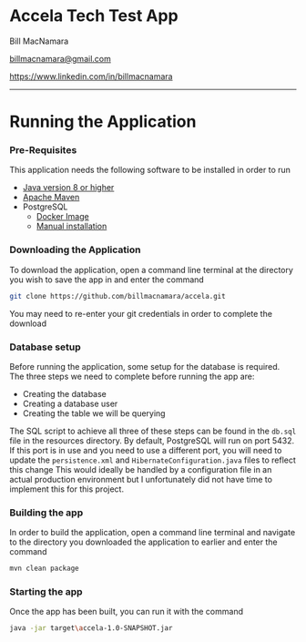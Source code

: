 # Accela Tech Test App
Bill MacNamara

billmacnamara@gmail.com

https://www.linkedin.com/in/billmacnamara

_____________________________________________

# Running the Application
### Pre-Requisites

This application needs the following software to be installed in order to run

* [Java version 8 or higher](https://www.google.com/url?sa=t&rct=j&q=&esrc=s&source=web&cd=1&cad=rja&uact=8&ved=2ahUKEwih3biNusblAhXzunEKHfIMALIQFjAAegQIBRAB&url=https%3A%2F%2Fwww.oracle.com%2Ftechnetwork%2Fjava%2Fjavase%2Fdownloads%2Fjdk8-downloads-2133151.html&usg=AOvVaw1UV3vTG44ykNLIQTB0_Hsl)
* [Apache Maven](https://maven.apache.org/download.cgi)
* PostgreSQL 
    * [Docker Image](https://hub.docker.com/_/postgres)
    * [Manual installation](https://www.postgresql.org/download/)
    
### Downloading the Application
To download the application, open a command line terminal at the directory you wish to save the app in and enter the
command 
```bash
git clone https://github.com/billmacnamara/accela.git
```

You may need to re-enter your git credentials in order to complete the download
    
### Database setup

Before running the application, some setup for the database is required. The three steps we need to complete before 
running the app are:

* Creating the database
* Creating a database user
* Creating the table we will be querying

The SQL script to achieve all three of these steps can be found in the `db.sql` file in the resources directory.
By default, PostgreSQL will run on port 5432. If this port is in use and you need to use a different port, 
you will need to update the `persistence.xml` and `HibernateConfiguration.java` files to reflect this change
This would ideally be handled by a configuration file in an actual production environment but I unfortunately did not 
have time to implement this for this project. 

### Building the app

In order to build the application, open a command line terminal and navigate to the directory you downloaded the 
application to earlier and enter the command
```bash
mvn clean package
```

### Starting the app

Once the app has been built, you can run it with the command
```bash
java -jar target\accela-1.0-SNAPSHOT.jar
```
